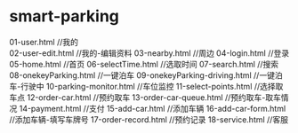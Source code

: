 # smart-parking
01-user.html	 //我的<br/>
02-user-edit.html //我的-编辑资料
03-nearby.html //周边
04-login.html //登录
05-home.html //首页
06-selectTime.html //选取时间
07-search.html //搜索
08-onekeyParking.html //一键泊车
09-onekeyParking-driving.html //一键泊车-行驶中
10-parking-monitor.html //车位监控
11-select-points.html //选择取车点
12-order-car.html //预约取车
13-order-car-queue.html //预约取车-取车情况
14-payment.html //支付
15-add-car.html //添加车辆
16-add-car-form.html //添加车辆-填写车牌号
17-order-record.html //预约记录
18-service.html //客服